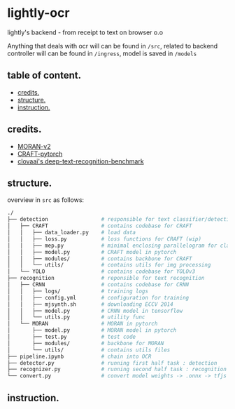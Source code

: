 # lightly-ocr

lightly's backend - from receipt to text on browser o.o

Anything that deals with ocr will can be found in `/src`, related to backend controller will can be found in `/ingress`, model is saved in `/models`
## table of content.
* [credits.](#credits)
* [structure.](#structure)
* [instruction.](#instruction)

## credits.
* [MORAN-v2](https://github.com/Canjie-Luo/MORAN_v2)
* [CRAFT-pytorch](https://github.com/clovaai/CRAFT-pytorch)
* [clovaai's deep-text-recognition-benchmark](https://github.com/clovaai/deep-text-recognition-benchmark)

## structure.
overview in `src` as follows:
```bash
./
├── detection                 # responsible for text classifier/detection
│   ├── CRAFT                 # contains codebase for CRAFT                    
│   │   ├── data_loader.py    # load data          
│   │   ├── loss.py           # loss functions for CRAFT (wip)
│   │   ├── mep.py            # minimal enclosing parallelogram for classifier 
│   │   ├── model.py          # CRAFT model in pytorch
│   │   ├── modules/          # contains backbone for CRAFT
│   │   └── utils/            # contains utils for img processing
│   └── YOLO                  # contains codebase for YOLOv3
├── recognition               # reponsible for text recognition
│   ├── CRNN                  # contains codebase for CRNN
│   │   ├── logs/             # training logs
│   │   ├── config.yml        # configuration for training
│   │   ├── mjsynth.sh        # downloading ECCV 2014
│   │   ├── model.py          # CRNN model in tensorflow
│   │   └── utils.py          # utility func
│   └── MORAN                 # MORAN in pytorch
│       ├── model.py          # MORAN model in pytorch
│       ├── test.py           # test code
│       ├── modules/          # backbone for MORAN
│       └── utils/            # contains utils files
├── pipeline.ipynb            # chain into OCR 
├── detector.py               # running first half task : detection
├── recognizer.py             # running second half task : recognition 
└── convert.py                # convert model weights -> .onnx -> tfjs [direct conversion for .h5]
```

## instruction.
